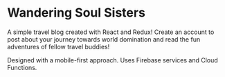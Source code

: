 # Wandering Soul Sisters

A simple travel blog created with React and Redux! Create an account to post about your journey towards world domination and read the fun adventures of fellow travel buddies!

Designed with a mobile-first approach. Uses Firebase services and Cloud Functions.

<!-- Try it out at https://sole-sisters.web.app! -->